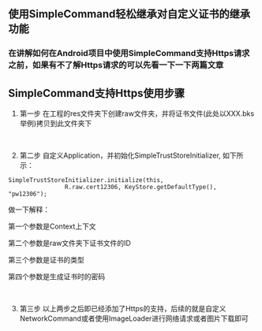 ## 使用SimpleCommand轻松继承对自定义证书的继承功能

### 在讲解如何在Android项目中使用SimpleCommand支持Https请求之前，如果有不了解Https请求的可以先看一下一下两篇文章

## SimpleCommand支持Https使用步骤

1. 第一步 在工程的res文件夹下创建raw文件夹，并将证书文件(此处以XXX.bks举例)拷贝到此文件夹下

<br>

2. 第二步 自定义Application，并初始化SimpleTrustStoreInitializer, 如下所示：
```
SimpleTrustStoreInitializer.initialize(this,
                R.raw.cert12306, KeyStore.getDefaultType(), "pw12306");
```
做一下解释：

第一个参数是Context上下文

第二个参数是raw文件夹下证书文件的ID

第三个参数是证书的类型

第四个参数是生成证书时的密码

<br>

3. 第三步 以上两步之后即已经添加了Https的支持，后续的就是自定义NetworkCommand或者使用ImageLoader进行网络请求或者图片下载即可
